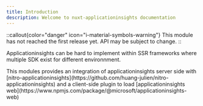 ```yaml
---
title: Introduction
description: Welcome to nuxt-applicationinsights documentation
---
```


::callout{color="danger" icon="i-material-symbols-warning"}
This module has not reached the first release yet. API may be subject to change.
::

Applicationinsights can be hard to implement within SSR frameworks where multiple SDK exist for different environnment.

This modules provides an integration of applicationinsights server side with \[nitro-applicationinsights]\(https\://github.com/huang-julien/nitro-applicationinsights) and a client-side plugin to load \[applicationinsights web]\(https\://www\.npmjs.com/package/@microsoft/applicationinsights-web)

